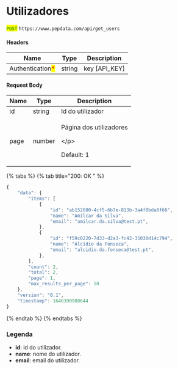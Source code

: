 # Utilizadores

<mark style="color:green;">`POST`</mark> `https://www.pepdata.com/api/get_users`

#### Headers

| Name                                             | Type   | Description     |
| ------------------------------------------------ | ------ | --------------- |
| Authentication<mark style="color:red;">\*</mark> | string | key \[API\_KEY] |

#### Request Body

| Name | Type   | Description                                             |
| ---- | ------ | ------------------------------------------------------- |
| id   | string | Id do utilizador                                        |
| page | number | <p>Página dos utilizadores</p><p>\</p><p>Default: 1</p> |

{% tabs %}
{% tab title="200: OK " %}
```javascript
{
    "data": {
        "items": [
            {
                "id": "ab152600-4cf5-6b7e-813b-3a4f8bda8f66",
                "name": "Amílcar da Silva",
                "email": "amilcar.da.silva@test.pt",
            },
            {
                "id": "f59c0220-7d33-d2a3-fc42-35030d14c794",
                "name": "Alcídio da Fonseca",
                "email": "alcidio.da.fonseca@test.pt",
            },
        ],
        "count": 2,
        "total": 2,
        "page": 1,
        "max_results_per_page": 50
    },
    "version": "0.1",
    "timestamp": 1646390980644
}
```
{% endtab %}
{% endtabs %}

### Legenda

* **id**: id do utilizador.
* **name**: nome do utilizador.
* **email**: email do utilizador.
